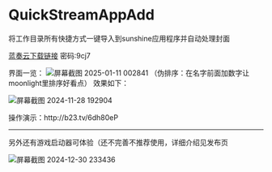 # QuickStreamAppAdd
将工作目录所有快捷方式一键导入到sunshine应用程序并自动处理封面<p>

[蓝奏云下载链接](https://wwse.lanzoub.com/b00uymuaha) 密码:9cj7

界面一览：
![屏幕截图 2025-01-11 002841](https://github.com/user-attachments/assets/76edc8cd-aa77-4242-ba5d-d714d73aec0f)
（伪排序：在名字前面加数字让moonlight里排序好看点）
效果如下：

![屏幕截图 2024-11-28 192904](https://github.com/user-attachments/assets/e234c8a0-1f2f-4a07-a3f3-4386b2738740)

<p>操作演示：http://b23.tv/6dh80eP
<hr>
另外还有游戏启动器可体验（还不完善不推荐使用，详细介绍见发布页<p>
  
![屏幕截图 2024-12-30 233436](https://github.com/user-attachments/assets/45b8ee75-e565-4dbf-8c9d-999ec28048a0)
